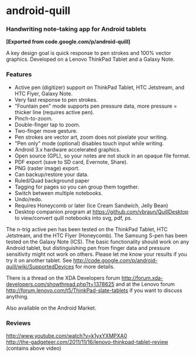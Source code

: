 android-quill
=============

### Handwriting note-taking app for Android tablets
**[Exported from code.google.com/p/android-quill]**

A key design goal is quick response to pen strokes and 100% vector graphics. Developed on a Lenovo ThinkPad Tablet and a Galaxy Note.

### Features
  * Active pen (digitizer) support on ThinkPad Tablet, HTC Jetstream, and HTC Flyer, Galaxy Note.
  * Very fast response to pen strokes.
  * "Fountain pen" mode supports pen pressure data, more pressure = thicker line (requires active pen).
  * Pinch-to-zoom.
  * Double-finger tap to zoom.
  * Two-finger move gesture.
  * Pen strokes are vector art, zoom does not pixelate your writing.
  * "Pen only" mode (optional) disables touch input while writing.
  * Android 3.x hardware accelerated graphics.
  * Open source (GPL), so your notes are not stuck in an opaque file format.
  * PDF export (save to SD card, Evernote, Share).
  * PNG (raster image) export.
  * Can backup/restore your data.
  * Ruled/Quad background paper
  * Tagging for pages so you can group them together.
  * Switch between multiple notebooks.
  * Undo/redo.
  * Requires Honeycomb or later (Ice Cream Sandwich, Jelly Bean)
  * Desktop companion program at https://github.com/vbraun/QuillDesktop to view/convert quill notebooks into svg, pdf, ps.

The n-trig active pen has been tested on the ThinkPad Tablet, HTC Jetstream, and the HTC Flyer (Honeycomb). The Samsung S-pen has been tested on the Galaxy Note (ICS). The basic functionality should work on any Android tablet, but distinguishing pen from finger data and pressure sensitivity might not work on others. Please let me know your results if you try it on another tablet. See http://code.google.com/p/android-quill/wiki/SupportedDevices for more details.

There is a thread on the XDA Developers forum http://forum.xda-developers.com/showthread.php?t=1378625 and at the Lenovo forum http://forum.lenovo.com/t5/ThinkPad-slate-tablets if you want to discuss anything.

Also available on the Android Market.

### Reviews
http://www.youtube.com/watch?v=k1yxYXMPXA0  
http://the-gadgeteer.com/2011/11/16/lenovo-thinkpad-tablet-review (contains above video)
